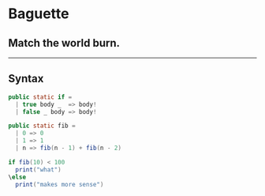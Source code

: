 # Baguette
## Match the world burn.

---

## Syntax

```java
public static if =
  | true body _  => body!
  | false _ body => body!

public static fib =
  | 0 => 0
  | 1 => 1
  | n => fib(n - 1) + fib(n - 2)

if fib(10) < 100
  print("what")
\else
  print("makes more sense")
```
